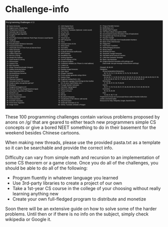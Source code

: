 Challenge-info
==============

![](https://raw.githubusercontent.com/G-Anon/Challenge-info/master/challenge.png)

These 100 programming challenges contain various problems proposed by anons on /g/ that are geared to either teach new programmers simple CS concepts or give a bored NEET something to do in their basement for the weekend besides Chinese cartoons.

When making new threads, please use the provided pasta.txt as a template so it can be searchable and provide the correct info.

Difficulty can vary from simple math and recursion to an implementation of some CS theorem or a game clone.
Once you do all of the challenges, you should be able to do all of the following:

- Program fluently in whatever language you learned
- Use 3rd-party libraries to create a project of our own
- Take a 1st-year CS course in the college of your choosing without really learning anything new
- Create your own full-fledged program to distribute and monetize

Soon there will be an extensive guide on how to solve some of the harder problems. Until then or if there is no info on the subject, simply check wikipedia or Google it.
